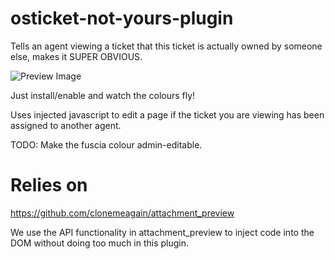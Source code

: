 # osticket-not-yours-plugin
Tells an agent viewing a ticket that this ticket is actually owned by someone else, makes it SUPER OBVIOUS.

![Preview Image](http://i.imgur.com/4Gtcubi.png)

Just install/enable and watch the colours fly!

Uses injected javascript to edit a page if the ticket you are viewing has been assigned to another agent. 

TODO: Make the fuscia colour admin-editable. 

# Relies on 
https://github.com/clonemeagain/attachment_preview

We use the API functionality in attachment_preview to inject code into the DOM without doing too much in this plugin.
